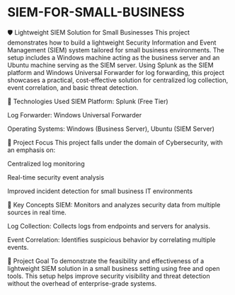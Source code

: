 # SIEM-FOR-SMALL-BUSINESS
🛡️ Lightweight SIEM Solution for Small Businesses
This project demonstrates how to build a lightweight Security Information and Event Management (SIEM) system tailored for small business environments. The setup includes a Windows machine acting as the business server and an Ubuntu machine serving as the SIEM server. Using Splunk as the SIEM platform and Windows Universal Forwarder for log forwarding, this project showcases a practical, cost-effective solution for centralized log collection, event correlation, and basic threat detection.

🔧 Technologies Used
SIEM Platform: Splunk (Free Tier)

Log Forwarder: Windows Universal Forwarder

Operating Systems: Windows (Business Server), Ubuntu (SIEM Server)

🧠 Project Focus
This project falls under the domain of Cybersecurity, with an emphasis on:

Centralized log monitoring

Real-time security event analysis

Improved incident detection for small business IT environments

📘 Key Concepts
SIEM: Monitors and analyzes security data from multiple sources in real time.

Log Collection: Collects logs from endpoints and servers for analysis.

Event Correlation: Identifies suspicious behavior by correlating multiple events.

🎯 Project Goal
To demonstrate the feasibility and effectiveness of a lightweight SIEM solution in a small business setting using free and open tools. This setup helps improve security visibility and threat detection without the overhead of enterprise-grade systems.


